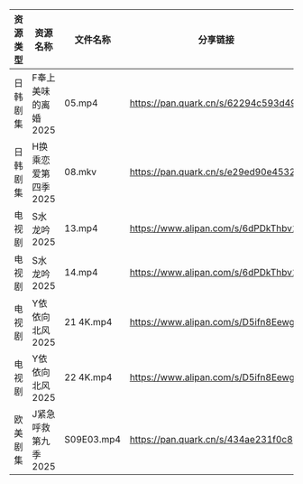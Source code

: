 | 资源类型 | 资源名称         | 文件名称       | 分享链接                                 | 更新时间                |
| ---- | ------------ | ---------- | ------------------------------------ | ------------------- |
| 日韩剧集 | F奉上美味的离婚2025 | 05.mp4     | https://pan.quark.cn/s/62294c593d49  | 2025-10-30 13:19:04 |
| 日韩剧集 | H换乘恋爱第四季2025 | 08.mkv     | https://pan.quark.cn/s/e29ed90e4532  | 2025-10-30 13:19:47 |
| 电视剧  | S水龙吟2025     | 13.mp4     | https://www.alipan.com/s/6dPDkThbv1x | 2025-10-30 10:03:36 |
| 电视剧  | S水龙吟2025     | 14.mp4     | https://www.alipan.com/s/6dPDkThbv1x | 2025-10-30 10:03:35 |
| 电视剧  | Y依依向北风2025   | 21 4K.mp4  | https://www.alipan.com/s/D5ifn8EewgV | 2025-10-30 10:04:04 |
| 电视剧  | Y依依向北风2025   | 22 4K.mp4  | https://www.alipan.com/s/D5ifn8EewgV | 2025-10-30 10:04:04 |
| 欧美剧集 | J紧急呼救第九季2025 | S09E03.mp4 | https://pan.quark.cn/s/434ae231f0c8  | 2025-10-30 10:20:17 |

